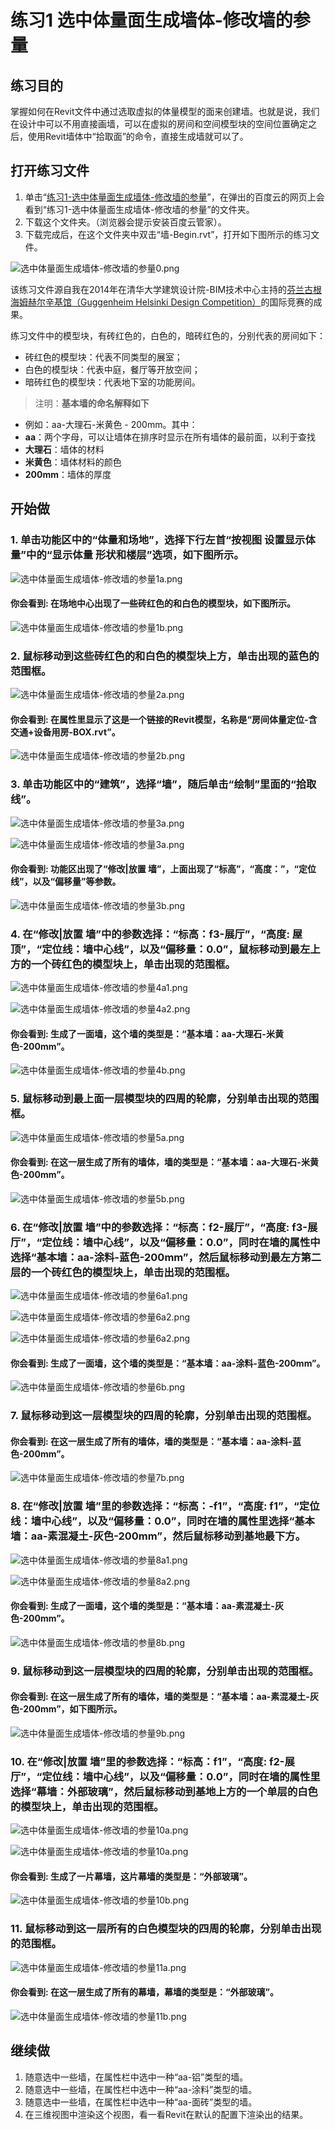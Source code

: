 # 练习1 选中体量面生成墙体-修改墙的参量

## 练习目的

掌握如何在Revit文件中通过选取虚拟的体量模型的面来创建墙。也就是说，我们在设计中可以不用直接画墙，可以在虚拟的房间和空间模型块的空间位置确定之后，使用Revit墙体中“拾取面”的命令，直接生成墙就可以了。

## 打开练习文件

1. 单击“[练习1-选中体量面生成墙体-修改墙的参量](http://pan.baidu.com/s/1bov3apD)”，在弹出的百度云的网页上会看到“练习1-选中体量面生成墙体-修改墙的参量”的文件夹。
2. 下载这个文件夹。（浏览器会提示安装百度云管家）。
3. 下载完成后，在这个文件夹中双击“墙-Begin.rvt”，打开如下图所示的练习文件。

![选中体量面生成墙体-修改墙的参量0.png](/images/选中体量面生成墙体-修改墙的参量/选中体量面生成墙体-修改墙的参量0.png)

该练习文件源自我在2014年在清华大学建筑设计院-BIM技术中心主持的[芬兰古根海姆赫尔辛基馆（Guggenheim Helsinki Design Competition）](http://designguggenheimhelsinki.org/)的国际竞赛的成果。

练习文件中的模型块，有砖红色的，白色的，暗砖红色的，分别代表的房间如下：

- 砖红色的模型块：代表不同类型的展室；
- 白色的模型块：代表中庭，餐厅等开放空间；
- 暗砖红色的模型块：代表地下室的功能房间。

> 注明：**基本墙的命名解释如下**
> 
- 例如：aa-大理石-米黄色 - 200mm。其中：
- **aa**：两个字母，可以让墙体在排序时显示在所有墙体的最前面，以利于查找
- **大理石**：墙体的材料
- **米黄色**：墙体材料的颜色
- **200mm**：墙体的厚度

## 开始做

### 1. 单击功能区中的“体量和场地”，选择下行左首“按视图 设置显示体量”中的“显示体量 形状和楼层”选项，如下图所示。

![选中体量面生成墙体-修改墙的参量1a.png](/images/选中体量面生成墙体-修改墙的参量/选中体量面生成墙体-修改墙的参量1a.png)

#### 你会看到: 在场地中心出现了一些砖红色的和白色的模型块，如下图所示。

![选中体量面生成墙体-修改墙的参量1b.png](/images/选中体量面生成墙体-修改墙的参量/选中体量面生成墙体-修改墙的参量1b.png)

### 2. 鼠标移动到这些砖红色的和白色的模型块上方，单击出现的蓝色的范围框。

![选中体量面生成墙体-修改墙的参量2a.png](/images/选中体量面生成墙体-修改墙的参量/选中体量面生成墙体-修改墙的参量2a.png)

####  你会看到: 在属性里显示了这是一个链接的Revit模型，名称是“房间体量定位-含交通+设备用房-BOX.rvt”。

![选中体量面生成墙体-修改墙的参量2b.png](/images/选中体量面生成墙体-修改墙的参量/选中体量面生成墙体-修改墙的参量2b.png)

### 3. 单击功能区中的“建筑”，选择“墙”，随后单击“绘制”里面的“拾取线”。

![选中体量面生成墙体-修改墙的参量3a.png](/images/选中体量面生成墙体-修改墙的参量/选中体量面生成墙体-修改墙的参量3a1.png)

![选中体量面生成墙体-修改墙的参量3a.png](/images/选中体量面生成墙体-修改墙的参量/选中体量面生成墙体-修改墙的参量3a2.png)

#### 你会看到: 功能区出现了“修改|放置 墙”，上面出现了“标高”，“高度：”，“定位线”，以及“偏移量”等参数。

![选中体量面生成墙体-修改墙的参量3b.png](/images/选中体量面生成墙体-修改墙的参量/选中体量面生成墙体-修改墙的参量3b.png)

### 4. 在“修改|放置 墙”中的参数选择：“标高：f3-展厅”，“高度: 屋顶”，“定位线：墙中心线”，以及“偏移量：0.0”，鼠标移动到最左上方的一个砖红色的模型块上，单击出现的范围框。

![选中体量面生成墙体-修改墙的参量4a1.png](/images/选中体量面生成墙体-修改墙的参量/选中体量面生成墙体-修改墙的参量4a1.png)

![选中体量面生成墙体-修改墙的参量4a2.png](/images/选中体量面生成墙体-修改墙的参量/选中体量面生成墙体-修改墙的参量4a2.png)

#### 你会看到: 生成了一面墙，这个墙的类型是：“基本墙：aa-大理石-米黄色-200mm”。

![选中体量面生成墙体-修改墙的参量4b.png](/images/选中体量面生成墙体-修改墙的参量/选中体量面生成墙体-修改墙的参量4b.png)

### 5. 鼠标移动到最上面一层模型块的四周的轮廓，分别单击出现的范围框。

![选中体量面生成墙体-修改墙的参量5a.png](/images/选中体量面生成墙体-修改墙的参量/选中体量面生成墙体-修改墙的参量5a.png)

####  你会看到: 在这一层生成了所有的墙体，墙的类型是：“基本墙：aa-大理石-米黄色-200mm”。

![选中体量面生成墙体-修改墙的参量5b.png](/images/选中体量面生成墙体-修改墙的参量/选中体量面生成墙体-修改墙的参量5b.png)

### 6. 在“修改|放置 墙”中的参数选择：“标高：f2-展厅”，“高度: f3-展厅”，“定位线：墙中心线”，以及“偏移量：0.0”，同时在墙的属性中选择“基本墙：aa-涂料-蓝色-200mm”，然后鼠标移动到最左方第二层的一个砖红色的模型块上，单击出现的范围框。

![选中体量面生成墙体-修改墙的参量6a1.png](/images/选中体量面生成墙体-修改墙的参量/选中体量面生成墙体-修改墙的参量6a1.png)

![选中体量面生成墙体-修改墙的参量6a2.png](/images/选中体量面生成墙体-修改墙的参量/选中体量面生成墙体-修改墙的参量6a2.png)

![选中体量面生成墙体-修改墙的参量6a2.png](/images/选中体量面生成墙体-修改墙的参量/选中体量面生成墙体-修改墙的参量6a3.png)

#### 你会看到: 生成了一面墙，这个墙的类型是：“基本墙：aa-涂料-蓝色-200mm”。

![选中体量面生成墙体-修改墙的参量6b.png](/images/选中体量面生成墙体-修改墙的参量/选中体量面生成墙体-修改墙的参量6b.png)

### 7. 鼠标移动到这一层模型块的四周的轮廓，分别单击出现的范围框。

#### 你会看到: 在这一层生成了所有的墙体，墙的类型是：“基本墙：aa-涂料-蓝色-200mm”。

![选中体量面生成墙体-修改墙的参量7b.png](/images/选中体量面生成墙体-修改墙的参量/选中体量面生成墙体-修改墙的参量7b.png)

### 8. 在“修改|放置 墙”里的参数选择：“标高：-f1”，“高度: f1”，“定位线：墙中心线”，以及“偏移量：0.0”，同时在墙的属性里选择“基本墙：aa-素混凝土-灰色-200mm”，然后鼠标移动到基地最下方。

![选中体量面生成墙体-修改墙的参量8a1.png](/images/选中体量面生成墙体-修改墙的参量/选中体量面生成墙体-修改墙的参量8a1.png)

![选中体量面生成墙体-修改墙的参量8a2.png](/images/选中体量面生成墙体-修改墙的参量/选中体量面生成墙体-修改墙的参量8a2.png)

####  你会看到: 生成了一面墙，这个墙的类型是：“基本墙：aa-素混凝土-灰色-200mm”。

![选中体量面生成墙体-修改墙的参量8b.png](/images/选中体量面生成墙体-修改墙的参量/选中体量面生成墙体-修改墙的参量8b.png)

### 9. 鼠标移动到这一层模型块的四周的轮廓，分别单击出现的范围框。

#### 你会看到: 在这一层生成了所有的墙体，墙的类型是：“基本墙：aa-素混凝土-灰色-200mm”，如下图所示。

![选中体量面生成墙体-修改墙的参量9b.png](/images/选中体量面生成墙体-修改墙的参量/选中体量面生成墙体-修改墙的参量9b.png)

### 10. 在“修改|放置 墙”里的参数选择：“标高：f1”，“高度: f2-展厅”，“定位线：墙中心线”，以及“偏移量：0.0”，同时在墙的属性里选择“幕墙：外部玻璃”，然后鼠标移动到基地上方的一个单层的白色的模型块上，单击出现的范围框。

![选中体量面生成墙体-修改墙的参量10a.png](/images/选中体量面生成墙体-修改墙的参量/选中体量面生成墙体-修改墙的参量10a1.png)

![选中体量面生成墙体-修改墙的参量10a.png](/images/选中体量面生成墙体-修改墙的参量/选中体量面生成墙体-修改墙的参量10a2.png)

#### 你会看到: 生成了一片幕墙，这片幕墙的类型是：“外部玻璃”。

![选中体量面生成墙体-修改墙的参量10b.png](/images/选中体量面生成墙体-修改墙的参量/选中体量面生成墙体-修改墙的参量10b.png)

### 11. 鼠标移动到这一层所有的白色模型块的四周的轮廓，分别单击出现的范围框。

![选中体量面生成墙体-修改墙的参量11a.png](/images/选中体量面生成墙体-修改墙的参量/选中体量面生成墙体-修改墙的参量11a.png)

#### 你会看到: 在这一层生成了所有的幕墙，幕墙的类型是：“外部玻璃”。

![选中体量面生成墙体-修改墙的参量11b.png](/images/选中体量面生成墙体-修改墙的参量/选中体量面生成墙体-修改墙的参量11b.png)

## 继续做

1. 随意选中一些墙，在属性栏中选中一种“aa-铝”类型的墙。
2. 随意选中一些墙，在属性栏中选中一种“aa-涂料”类型的墙。
3. 随意选中一些墙，在属性栏中选中一种“aa-面砖”类型的墙。
4. 在三维视图中渲染这个视图，看一看Revit在默认的配置下渲染出的结果。